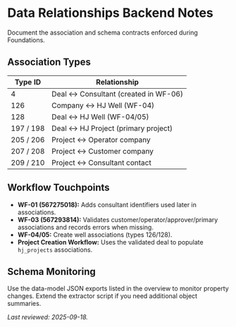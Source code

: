 # Data Relationships Backend Notes

Document the association and schema contracts enforced during Foundations.

## Association Types
| Type ID | Relationship |
|---|---|
| 4 | Deal ↔ Consultant (created in WF-06) |
| 126 | Company ↔ HJ Well (WF-04) |
| 128 | Deal ↔ HJ Well (WF-04/05) |
| 197 / 198 | Deal ↔ HJ Project (primary project) |
| 205 / 206 | Project ↔ Operator company |
| 207 / 208 | Project ↔ Customer company |
| 209 / 210 | Project ↔ Consultant contact |

## Workflow Touchpoints
- **WF-01 (567275018):** Adds consultant identifiers used later in associations.
- **WF-03 (567293814):** Validates customer/operator/approver/primary associations and records errors when missing.
- **WF-04/05:** Create well associations (types 126/128).
- **Project Creation Workflow:** Uses the validated deal to populate `hj_projects` associations.

## Schema Monitoring
Use the data-model JSON exports listed in the overview to monitor property changes. Extend the extractor script if you need additional object summaries.

_Last reviewed: 2025-09-18._
